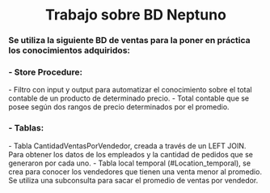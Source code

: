 <h1 align="center"> Trabajo sobre BD Neptuno </h1>

<h3>
Se utiliza la siguiente BD de ventas para la poner en práctica los conocimientos adquiridos:
</h3>
 <h3>- Store Procedure:</h3>
      - Filtro con input y output para automatizar el conocimiento sobre el total contable de un producto de determinado precio.
      - Total contable que se posee según dos rangos de precio determinados por el promedio.
 <h3>- Tablas:</h3>
      - Tabla CantidadVentasPorVendedor, creada a través de un LEFT JOIN. Para obtener los datos de los empleados y la cantidad de pedidos que se generaron por cada uno.                                                                                 
      - Tabla local temporal (#Location_temporal), se crea para conocer los vendedores que tienen una venta menor al promedio. Se utiliza una subconsulta para sacar el promedio de ventas por vendedor.

      
      
